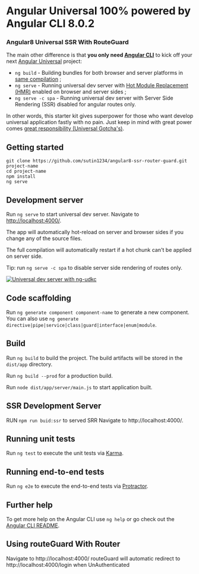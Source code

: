 
# Angular Universal 100% powered by Angular CLI 8.0.2

### Angular8 Universal SSR With RouteGuard



The main other difference is that **you only need [Angular CLI](https://angular.io/cli)** to kick off your next [Angular Universal][angulario-ssr] project:

* `ng build` - Building bundles for both browser and server platforms in [same compilation][webpack-multicompiler-example] ;
* `ng serve` - Running universal dev server with [Hot Module Replacement (HMR)][webpack-concept-hmr] enabled on browser and server sides ;
* `ng serve -c spa` - Running universal dev server with Server Side Rendering (SSR) disabled for angular routes only.

In other words, this starter kit gives superpower for those who want develop universal application fastly with no pain. Just keep in mind with great power comes [great responsibility (Universal Gotcha's)][universal-gotchas].

## Getting started

```shell
git clone https://github.com/sutin1234/angular8-ssr-router-guard.git project-name
cd project-name
npm install
ng serve
```

<!--
TODO(enten): Thinking about removing branches. I will add notice to check if someone ask for update.
-->

<!--
### Branches

<table>
  <thead>
    <th>Branch</th>
    <th></th>
    <th></th>
  </thead>
  <tbody>
    <tr>
      <td><a href="https://github.com/enten/angular-universal/tree/material">material</a></td>
      <td><img alt="Preview of branch material" src="https://i.imgur.com/khXkDnA.png"></td>
      <td><pre></code>git clone https://github.com/enten/angular-universal \
  -b material my-project
cd my-project
npm install
npm start</code></pre></td>
    </tr>
    <tr>
      <td><a href="https://github.com/enten/angular-universal/tree/toh">toh</a></td>
      <td><img alt="Preview of branch toh" src="https://i.imgur.com/T2TzP7t.png"></td>
      <td><pre></code>git clone https://github.com/enten/angular-universal \
  -b toh my-project
cd my-project
npm install
npm start</code></pre></td>
    </tr>
    <tr>
      <td><a href="https://github.com/enten/angular-universal/tree/i18n">i18n</a></td>
      <td><img alt="Preview of branch i18n" src="https://i.imgur.com/6h2dkk7.png"></td>
      <td><pre></code>git clone https://github.com/enten/angular-universal \
  -b i18n my-project
cd my-project
npm install
npm start</code></pre></td>
    </tr>
  </tbody>
</table>
-->

## Development server

Run `ng serve` to start universal dev server. Navigate to [http://localhost:4000/](http://localhost:4000/).

The app will automatically hot-reload on server and browser sides if you change any of the source files.

The full compilation will automatically restart if a hot chunk can't be applied on server side.

Tip: run `ng serve -c spa` to disable server side rendering of routes only.

[![Universal dev server with ng-udkc][preview-img-src]][preview-img-href]

## Code scaffolding

Run `ng generate component component-name` to generate a new component. You can also use `ng generate directive|pipe|service|class|guard|interface|enum|module`.

## Build

Run `ng build` to build the project. The build artifacts will be stored in the `dist/app` directory.

Run `ng build --prod` for a production build.

Run `node dist/app/server/main.js` to start application built.

## SSR Development Server
RUN `npm run buid:ssr` to served SRR
Navigate to http://localhost:4000/.

## Running unit tests

Run `ng test` to execute the unit tests via [Karma](https://karma-runner.github.io).

## Running end-to-end tests

Run `ng e2e` to execute the end-to-end tests via [Protractor](http://www.protractortest.org/).

## Further help

To get more help on the Angular CLI use `ng help` or go check out the [Angular CLI README][angular-cli].


[angulario-ssr]: https://angular.io/guide/universal
[angular-cli]: https://github.com/angular/angular-cli
[awesome-angular]: https://github.com/PatrickJS/awesome-angular#universal-seed-projects
[official-universal-kit]: https://github.com/angular/universal-starter
[preview-img-href]: https://imgur.com/a/cpbhHgg
[preview-img-src]: https://i.imgur.com/vPzCMBk.gif
[universal-gotchas]: https://github.com/angular/universal/blob/master/docs/gotchas.md
[webpack-concept-hmr]: https://webpack.js.org/concepts/hot-module-replacement/
[webpack-multicompiler-example]: https://github.com/webpack/webpack/tree/master/examples/multi-compiler


## Using routeGuard With Router
Navigate to http://localhost:4000/
routeGuard will automatic redirect to http://localhost:4000/login when UnAuthenticated
